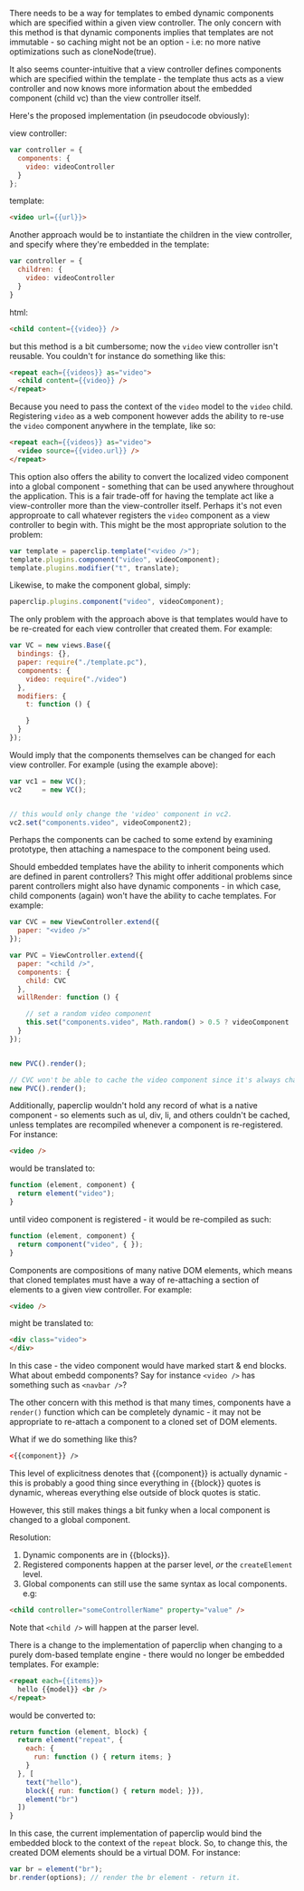 There needs to be a way for templates to embed dynamic components which are specified within a given view controller. The only concern with this method is that dynamic components implies that templates are not immutable - so caching might not be an option - i.e: no more native optimizations such as cloneNode(true). 

It also seems counter-intuitive that a view controller defines components which are specified within the template - the template thus acts as a view controller and now knows more information about the embedded component (child vc) than the view controller itself. 

Here's the proposed implementation (in pseudocode obviously):

view controller:

```javascript
var controller = {
  components: {
    video: videoController
  }
};
```

template:

```html
<video url={{url}}>
```


Another approach would be to instantiate the children in the view controller, and specify where 
they're embedded in the template:

```javascript
var controller = {
  children: {
    video: videoController
  }
}
```

html:

```html
<child content={{video}} />
```

but this method is a bit cumbersome; now the `video` view controller isn't reusable. You couldn't for instance do something like this:

```html
<repeat each={{videos}} as="video">
  <child content={{video}} />
</repeat>
```

Because you need to pass the context of the `video` model to the `video` child. Registering `video` as a web component however adds the ability to re-use the `video` component anywhere in the template, like so:

```html
<repeat each={{videos}} as="video">
  <video source={{video.url}} />
</repeat>
```

This option also offers the ability to convert the localized video component into a global component - something that can be used anywhere throughout the application. This is a fair trade-off for having the template act like a view-controller more than the view-controller itself. Perhaps it's not even approproate to call whatever registers the `video` component as a view controller to begin with. This might be the most appropriate solution to the problem:

```javascript
var template = paperclip.template("<video />");
template.plugins.component("video", videoComponent);
template.plugins.modifier("t", translate);
```

Likewise, to make the component global, simply:

```javascript
paperclip.plugins.component("video", videoComponent);
```

The only problem with the approach above is that templates would have to be re-created for each view controller that created them. For example:

```javascript
var VC = new views.Base({
  bindings: {},
  paper: require("./template.pc"),
  components: {
    video: require("./video")
  },
  modifiers: {
    t: function () {

    }
  }
});
```

Would imply that the components themselves can be changed for each view controller. For example (using the example above):

```javascript 
var vc1 = new VC();
vc2     = new VC();


// this would only change the 'video' component in vc2.
vc2.set("components.video", videoComponent2);
```

Perhaps the components can be cached to some extend by examining prototype, then attaching a namespace to the component being used.


Should embedded templates have the ability to inherit components which are defined in parent controllers? This might offer additional problems since parent controllers might also have dynamic components - in which case, child components (again) won't have the ability to cache templates. For example:

```javascript
var CVC = new ViewController.extend({
  paper: "<video />"
});

var PVC = ViewController.extend({
  paper: "<child />",
  components: {
    child: CVC
  },
  willRender: function () {

    // set a random video component
    this.set("components.video", Math.random() > 0.5 ? videoComponent : videoComponent2);
  }
});


new PVC().render();

// CVC won't be able to cache the video component since it's always changing
new PVC().render();
```

Additionally, paperclip wouldn't hold any record of what is a native component - so elements such as ul, div, li, and others couldn't be cached, unless templates are recompiled whenever a component is re-registered. For instance:

```html
<video />
```

would be translated to:

```javascript
function (element, component) {
  return element("video");
}
```

until video component is registered - it would be re-compiled as such:

```javascript
function (element, component) {
  return component("video", { });
}
```

Components are compositions of many native DOM elements, which means that cloned templates must have a way of re-attaching a section of elements to a given view controller. For example:

```html
<video />
```

might be translated to:

```html
<div class="video">
</div>
```

In this case - the video component would have marked start & end blocks. What about embedd components? Say for instance `<video />` has something such as `<navbar />`? 

The other concern with this method is that many times, components have a `render()` function which can be completely dynamic - it may not be appropriate to re-attach a component to a cloned set of DOM elements. 

What if we do something like this?

```html
<{{component}} />
```

This level of explicitness denotes that {{component}} is actually dynamic - this is probably a good thing since everything in {{block}} quotes is dynamic, whereas everything else outside of block quotes is static.

However, this still makes things a bit funky when a local component is changed to a global component.


Resolution:

1. Dynamic components are in {{blocks}}.
2. Registered components happen at the parser level, *or* the `createElement` level.
3. Global components can still use the same syntax as local components. e.g:

```html
<child controller="someControllerName" property="value" />
```

Note that `<child />` will happen at the parser level.


There is a change to the implementation of paperclip when changing to a purely dom-based template engine - there would no longer be embedded templates. For example:

```html
<repeat each={{items}}>
  hello {{model}} <br />
</repeat>
```

would be converted to:

```javascript
return function (element, block) {
  return element("repeat", {
    each: {
      run: function () { return items; }
    }
  }, [
    text("hello"),
    block({ run: function() { return model; }}),
    element("br")
  ])
}
```

In this case, the current implementation of paperclip would bind the embedded block to the context of the `repeat` block. So, to change this, the created DOM elements should be a virtual DOM. For instance:

```javascript
var br = element("br");
br.render(options); // render the br element - return it.
```